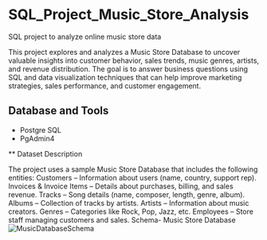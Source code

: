 # SQL_Project_Music_Store_Analysis
SQL project to analyze online music store data

This project explores and analyzes a Music Store Database to uncover valuable insights into customer behavior, sales trends, music genres, artists, and revenue distribution.
The goal is to answer business questions using SQL and data visualization techniques that can help improve marketing strategies, sales performance, and customer engagement.
## Database and Tools
* Postgre SQL
* PgAdmin4

 ** Dataset Description

The project uses a sample Music Store Database that includes the following entities:
Customers – Information about users (name, country, support rep).
Invoices & Invoice Items – Details about purchases, billing, and sales revenue.
Tracks – Song details (name, composer, length, genre, album).
Albums – Collection of tracks by artists.
Artists – Information about music creators.
Genres – Categories like Rock, Pop, Jazz, etc.
Employees – Store staff managing customers and sales.
Schema- Music Store Database  
![MusicDatabaseSchema](https://user-images.githubusercontent.com/112153548/213707717-bfc9f479-52d9-407b-99e1-e94db7ae10a3.png)
